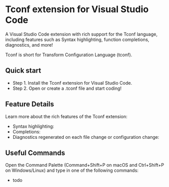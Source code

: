 # Tconf extension for Visual Studio Code

A Visual Studio Code extension with rich support for the Tconf language, including features such as Syntax highlighting, function completions, diagnostics, and more!

Tconf is short for Transform Configuration Language (tconf). 

## Quick start
- Step 1. Install the Tconf extension for Visual Studio Code.
- Step 2. Open or create a .tconf file and start coding!

## Feature Details
Learn more about the rich features of the Tconf extension:
- Syntax highlighting:
- Completions:
- Diagnostics regenerated on each file change or configuration change:

## Useful Commands
Open the Command Palette (Command+Shift+P on macOS and Ctrl+Shift+P on Windows/Linux) and type in one of the following commands:
- todo